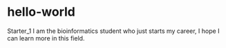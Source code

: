 # hello-world
Starter_1
I am the bioinformatics student who just starts my career, I hope I can learn more in this field.  
